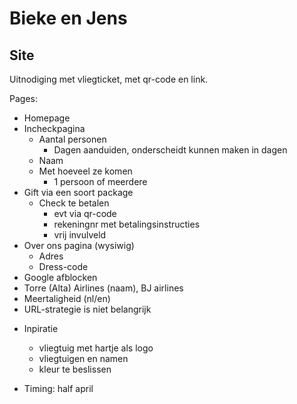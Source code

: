 # Bieke en Jens

## Site

Uitnodiging met vliegticket, met qr-code en link.

Pages:
* Homepage
* Incheckpagina
    - Aantal personen
        - Dagen aanduiden, onderscheidt kunnen maken in dagen
    - Naam
    - Met hoeveel ze komen
        - 1 persoon of meerdere
* Gift via een soort package
    - Check te betalen
        - evt via qr-code
        - rekeningnr met betalingsinstructies
        - vrij invulveld
* Over ons pagina (wysiwig)
    - Adres
    - Dress-code
* Google afblocken
* Torre (Alta) Airlines (naam), BJ airlines
* Meertaligheid (nl/en)
* URL-strategie is niet belangrijk


- Inpiratie
    * vliegtuig met hartje als logo
    * vliegtuigen en namen
    * kleur te beslissen

- Timing: half april